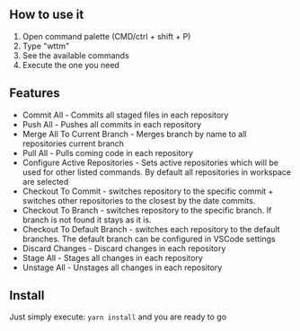 ## How to use it

1. Open command palette (CMD/ctrl + shift + P)
2. Type "wttm"
3. See the available commands
4. Execute the one you need

## Features

- Commit All - Commits all staged files in each repository
- Push All - Pushes all commits in each repository
- Merge All To Current Branch - Merges branch by name to all repositories current branch
- Pull All - Pulls coming code in each repository
- Configure Active Repositories - Sets active repositories which will be used for other listed commands. By default all repositories in workspace are selected
- Checkout To Commit - switches repository to the specific commit + switches other repositories to the closest by the date commits.
- Checkout To Branch - switches repository to the specific branch. If branch is not found it stays as it is.
- Checkout To Default Branch - switches each repository to the default branches. The default branch can be configured in VSCode settings
- Discard Changes - Discard changes in each repository
- Stage All - Stages all changes in each repository
- Unstage All - Unstages all changes in each repository

## Install

Just simply execute: `yarn install` and you are ready to go

